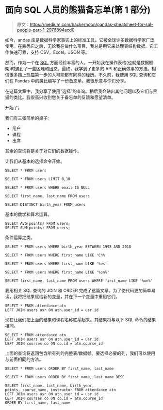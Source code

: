 # 面向 SQL 人员的熊猫备忘单(第 1 部分)

> 原文：<https://medium.com/hackernoon/pandas-cheatsheet-for-sql-people-part-1-2976894acd0>

如今，andas 库是数据科学家事实上的标准工具。它被全球许多数据科学家广泛使用。在熟悉它之后，无论我在做什么项目，我总是用它来处理表结构数据。它工作快速可靠，支持 CSV，Excel，JSON 等。

然而，作为一个在 [SQL](https://hackernoon.com/tagged/sql) 方面经验丰富的人，一开始我在操作表格(也就是数据框架)时遇到了一些困难和困惑。最终，我学到了更多的 API 和正确做事的方法。相信很多踏上[熊猫](https://hackernoon.com/tagged/pandas)第一步的人可能都有同样的经历。不久前，我使用 SQL 查询和它们在 Pandas 中的类比编写了一份备忘单。我很乐意与你们分享。

在这篇文章中，我分享了使用“选择”的查询。稍后我会贴出其他问题以及它们与熊猫的类比。我很高兴收到您关于备忘单的反馈和愿望清单。

开始了。

我们有三张简单的桌子:

*   用户
*   课程
*   出席

其余的查询将是关于对它们的数据操作。

让我们从基本的选择命令开始。

```
SELECT * FROM users
```

```
SELECT * FROM users LIMIT 0,10
```

```
SELECT * FROM users WHERE email IS NULL
```

```
SELECT first_name, last_name FROM users
```

```
SELECT DISTINCT birth_year FROM users
```

基本的数学和算术运算。

```
SELECT AVG(points) FROM users;
SELECT SUM(points) FROM users;
```

条件运算之类。

```
SELECT * FROM users WHERE birth_year BETWEEN 1998 AND 2018
```

```
SELECT * FROM users WHERE first_name LIKE 'Ch%'
```

```
SELECT * FROM users WHERE first_name LIKE '%es'
```

```
SELECT * FROM users WHERE first_name LIKE '%on%'
```

```
SELECT first_name, last_name FROM users WHERE first_name LIKE '%on%'
```

我用相关 SQL 查询的 JOIN 和 ORDER 完成了这篇文章。为了使代码更加简单易读，我将把结果赋给新的变量，并在下一个变量中重用它们。

```
SELECT * FROM attendance atn
LEFT JOIN users usr ON atn.user_id = usr.id
```

现在让我们把上面的结果和课程名称联系起来。其结果将与以下 SQL 命令的结果相同。

```
SELECT * FROM attendance atn
LEFT JOIN users usr ON atn.user_id = usr.id
LEFT JOIN courses co ON co.id = atn.course_id
```

上面的查询将返回包含所有列的完整表/数据帧。要选择必要的列，我们可以使用与前面相同的方法。

```
SELECT * FROM users ORDER BY first_name, last_name
```

```
SELECT * FROM users ORDER BY first_name, last_name DESC
```

```
SELECT first_name, last_name, birth_year,
points, course_name, instructor FROM attendance atn
LEFT JOIN users usr ON atn.user_id = usr.id
LEFT JOIN courses co ON co.id = atn.course_id
ORDER BY first_name, last_name
```